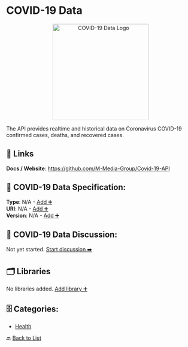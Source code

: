 # COVID-19 Data
<p align="center">
    <img width="256" src="https://raw.githubusercontent.com/apis-list/apis-list/main/apis/covid-19-data/logo_256x256.png" alt="COVID-19 Data Logo"/>
</p>
The API provides realtime and historical data on Coronavirus COVID-19 confirmed cases, deaths, and recovered cases.

##  🔗 Links
**Docs / Website**: https://github.com/M-Media-Group/Covid-19-API

## 🧬 COVID-19 Data Specification:
**Type**: N/A - [Add ➕](https://github.com/apis-list/apis-list/edit/main/apis.yaml#2435)  
**URI**: N/A - [Add ➕](https://github.com/apis-list/apis-list/edit/main/apis.yaml#2435)  
**Version**: N/A - [Add ➕](https://github.com/apis-list/apis-list/edit/main/apis.yaml#2435)

## 💬 COVID-19 Data Discussion:
Not yet started. [Start discussion ➡️](https://github.com/apis-list/apis-list/discussions/new)

## 🗂️ Libraries

No libraries added. [Add library ➕](https://github.com/apis-list/apis-list/edit/main/apis.yaml#2435)    


## 🗄️ Categories:
- [Health](https://github.com/apis-list/apis-list#health-)

🔙  [Back to List](https://github.com/apis-list/apis-list)
